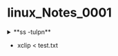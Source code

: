 # linux_Notes_0001

<details>
  <summary>**ss -tulpn**</summary>

  **ss -tulpn** [Port Checking]
sudo tcpdump -i <interface> port <port_number>

The command "ss -tulpn" in Linux is used to display detailed information about network connections, listening ports, and processes associated with them. Here's a breakdown of each option in the command:

- `ss`: Socket Statistics command.
- `-t`: Display TCP sockets.
- `-u`: Display UDP sockets.
- `-l`: Display listening sockets.
- `-p`: Show process using socket.
- `-n`: Do not resolve service names (display port numbers).
  
So, when you run `ss -tulpn` in a Linux terminal, you will get a list of all TCP and UDP sockets, along with the corresponding processes and their Process IDs (PIDs) that are using those sockets. The information includes local and remote addresses, state, and the associated processes.

Here's an example output:

```
State      Recv-Q     Send-Q           Local Address:Port           Peer Address:Port           Process
LISTEN     0          128                    0.0.0.0:22                  0.0.0.0:*              users:(("sshd",pid=1234,fd=3))
LISTEN     0          5                      127.0.0.1:631                 0.0.0.0:*              users:(("cupsd",pid=5678,fd=6))
ESTAB      0          0                    192.168.1.2:54321           203.0.113.5:80       users:(("firefox",pid=9876,fd=42))
```

This example output shows three entries:

1. SSH server (sshd) listening on port 22.
2. CUPS (printing system) daemon (cupsd) listening on port 631.
3. An established connection from the local IP address 192.168.1.2 on port 54321 to the remote IP address 203.0.113.5 on port 80, associated with the Firefox process.

Keep in mind that the actual output may vary based on the running processes and network connections on your system.

<br>

**ss -tulpn** [Port Checking]
sudo tcpdump -i <interface> port <port_number>
[linux user with expaire date](https://dev.to/melvin2016/how-to-set-an-expiry-date-for-a-user-account-in-linux-18m2#:~:text=To%20set%20an%20expiry%20date%20for%20a%20specific%20user%2C%20you,the%20expiry%20date%20in%20Linux.)
</details>


- xclip < test.txt
